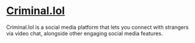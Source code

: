 # [Criminal.lol](https://criminal.lol)

Criminal.lol is a social media platform that lets you connect with strangers via video chat, alongside other engaging social media features. 